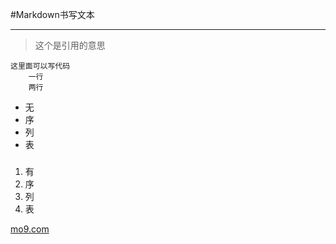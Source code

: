 #Markdown书写文本
***

>这个是引用的意思
	
	这里面可以写代码
		一行
		两行
- 无
- 序
- 列
- 表
###
1. 有
2. 序
3. 列
4. 表



[mo9.com](https://www.mo9.com)








